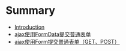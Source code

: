 # Summary

* [Introduction](README.md)
* [ajax使用FormData提交普通表单](ajaxshi-yong-formdata-ti-jiao-pu-tong-biao-dan.md)
* [ajax使用Form提交普通表单（GET、POST）](ajaxshi-yong-form-ti-jiao-pu-tong-biao-dan.md)

